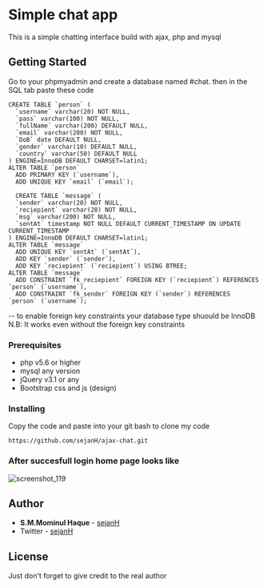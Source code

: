 # Simple chat app

This is a simple chatting interface build with ajax, php and mysql

## Getting Started

Go to your phpmyadmin and create a database named #chat. then in the SQL tab paste these code
```
CREATE TABLE `person` (
  `username` varchar(20) NOT NULL,
  `pass` varchar(100) NOT NULL,
  `fullName` varchar(200) DEFAULT NULL,
  `email` varchar(200) NOT NULL,
  `DoB` date DEFAULT NULL,
  `gender` varchar(10) DEFAULT NULL,
  `country` varchar(50) DEFAULT NULL
) ENGINE=InnoDB DEFAULT CHARSET=latin1;
ALTER TABLE `person`
  ADD PRIMARY KEY (`username`),
  ADD UNIQUE KEY `email` (`email`);
  
  CREATE TABLE `message` (
  `sender` varchar(20) NOT NULL,
  `reciepient` varchar(20) NOT NULL,
  `msg` varchar(200) NOT NULL,
  `sentAt` timestamp NOT NULL DEFAULT CURRENT_TIMESTAMP ON UPDATE CURRENT_TIMESTAMP
) ENGINE=InnoDB DEFAULT CHARSET=latin1;
ALTER TABLE `message`
  ADD UNIQUE KEY `sentAt` (`sentAt`),
  ADD KEY `sender` (`sender`),
  ADD KEY `reciepient` (`reciepient`) USING BTREE;
ALTER TABLE `message`
  ADD CONSTRAINT `fk_reciepient` FOREIGN KEY (`reciepient`) REFERENCES `person` (`username`),
  ADD CONSTRAINT `fk_sender` FOREIGN KEY (`sender`) REFERENCES `person` (`username`);
```
-- to enable foreign key constraints your database type shuould be InnoDB
N.B: It works even without the foreign key constraints

### Prerequisites

- php v5.6 or higher
- mysql any version
- jQuery v3.1 or any
- Bootstrap css and js (design)

### Installing

Copy the code and paste into your git bash to clone my code

```
https://github.com/sejanH/ajax-chat.git
```
### After succesfull login home page looks like
![screenshot_119](https://cloud.githubusercontent.com/assets/16546092/25648065/99dc283c-2fe9-11e7-8779-72057b434203.png)


## Author

* **S.M.Mominul Haque** - [sejanH](https://github.com/sejanH)
* Twitter - [sejanH](https://twitter.com/sejanH)

## License

Just don't forget to give credit to the real author

